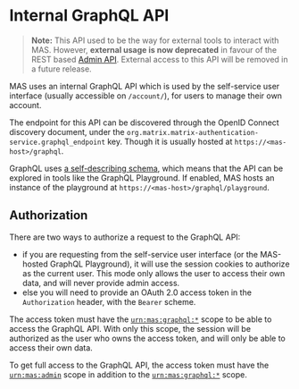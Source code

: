 # Internal GraphQL API

> **Note:** This API used to be the way for external tools to interact with MAS. However, **external usage is now deprecated** in favour of the REST based [Admin API](../topics/admin-api.md). External access to this API will be removed in a future release.

MAS uses an internal GraphQL API which is used by the self-service user interface (usually accessible on `/account/`), for users to manage their own account.

The endpoint for this API can be discovered through the OpenID Connect discovery document, under the `org.matrix.matrix-authentication-service.graphql_endpoint` key.
Though it is usually hosted at `https://<mas-host>/graphql`.

GraphQL uses [a self-describing schema](https://github.com/matrix-org/matrix-authentication-service/blob/main/frontend/schema.graphql), which means that the API can be explored in tools like the GraphQL Playground.
If enabled, MAS hosts an instance of the playground at `https://<mas-host>/graphql/playground`.

## Authorization

There are two ways to authorize a request to the GraphQL API:

 - if you are requesting from the self-service user interface (or the MAS-hosted GraphQL Playground), it will use the session cookies to authorize as the current user. This mode only allows the user to access their own data, and will never provide admin access.
 - else you will need to provide an OAuth 2.0 access token in the `Authorization` header, with the `Bearer` scheme.

The access token must have the [`urn:mas:graphql:*`] scope to be able to access the GraphQL API.
With only this scope, the session will be authorized as the user who owns the access token, and will only be able to access their own data.

To get full access to the GraphQL API, the access token must have the [`urn:mas:admin`] scope in addition to the [`urn:mas:graphql:*`] scope.

[`urn:mas:graphql:*`]: ../reference/scopes.md#urnmasgraphql
[`urn:mas:admin`]: ../reference/scopes.md#urnmasadmin

